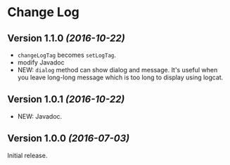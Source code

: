 Change Log
==========

Version 1.1.0 *(2016-10-22)*
----------------------------

 * `changeLogTag` becomes `setLogTag`.
 * modify Javadoc
 * NEW: `dialog` method can show dialog and message. It's useful when you leave long-long message which is too long to display using logcat.


Version 1.0.1 *(2016-10-22)*
----------------------------

 * NEW: Javadoc.


Version 1.0.0 *(2016-07-03)*
----------------------------

Initial release.
